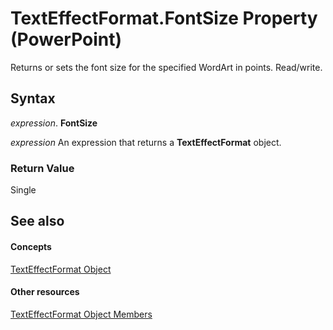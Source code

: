 
# TextEffectFormat.FontSize Property (PowerPoint)

Returns or sets the font size for the specified WordArt in points. Read/write.


## Syntax

 _expression_. **FontSize**

 _expression_ An expression that returns a **TextEffectFormat** object.


### Return Value

Single


## See also


#### Concepts


[TextEffectFormat Object](62434479-237f-01c4-712c-08e48b391d48.md)
#### Other resources


[TextEffectFormat Object Members](e418eded-8386-11b9-98c8-bf02e518101c.md)
